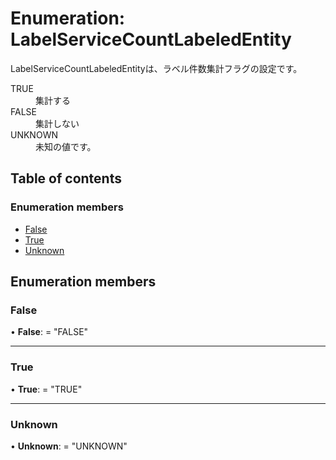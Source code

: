 # Enumeration: LabelServiceCountLabeledEntity


<div lang=\"ja\">LabelServiceCountLabeledEntityは、ラベル件数集計フラグの設定です。</div>  <dl class=term>   <dt class=\"term__item\">TRUE</dt>   <dd class=\"term__desc\"><span lang=\"ja\">集計する</span></dd>   <dt class=\"term__item\">FALSE</dt>   <dd class=\"term__desc\"><span lang=\"ja\">集計しない</span></dd>   <dt class=\"term__item\">UNKNOWN</dt>   <dd class=\"term__desc\"><span lang=\"ja\">未知の値です。</span></dd> </dl>

## Table of contents

### Enumeration members

- [False](labelservicecountlabeledentity.md#false)
- [True](labelservicecountlabeledentity.md#true)
- [Unknown](labelservicecountlabeledentity.md#unknown)

## Enumeration members

### False

• **False**: = "FALSE"

___

### True

• **True**: = "TRUE"

___

### Unknown

• **Unknown**: = "UNKNOWN"
